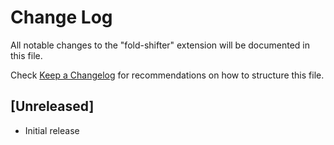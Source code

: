 # Change Log

All notable changes to the "fold-shifter" extension will be documented in this file.

Check [Keep a Changelog](http://keepachangelog.com/) for recommendations on how to structure this file.

## [Unreleased]

- Initial release
